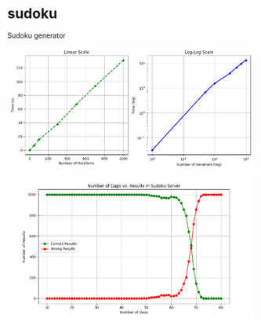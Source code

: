 # sudoku
Sudoku generator

![Time for generating boards](figures/Figure_1.png)
![Solver vs. Gaps](figures/Figure_2.png)

